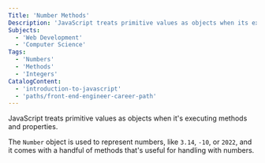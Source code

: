 ```yaml
---
Title: 'Number Methods'
Description: 'JavaScript treats primitive values as objects when its executing methods and properties. The Number object is used to represent numbers, like 3.14, -10, or 2022, and it comes with a handful of methods that's useful for handling with numbers.'
Subjects:
  - 'Web Development'
  - 'Computer Science'
Tags:
  - 'Numbers'
  - 'Methods'
  - 'Integers'
CatalogContent:
  - 'introduction-to-javascript'
  - 'paths/front-end-engineer-career-path'
---
```


JavaScript treats primitive values as objects when it's executing methods and properties.

The `Number` object is used to represent numbers, like `3.14`, `-10`, or `2022`, and it comes with a handful of methods that's useful for handling with numbers.
